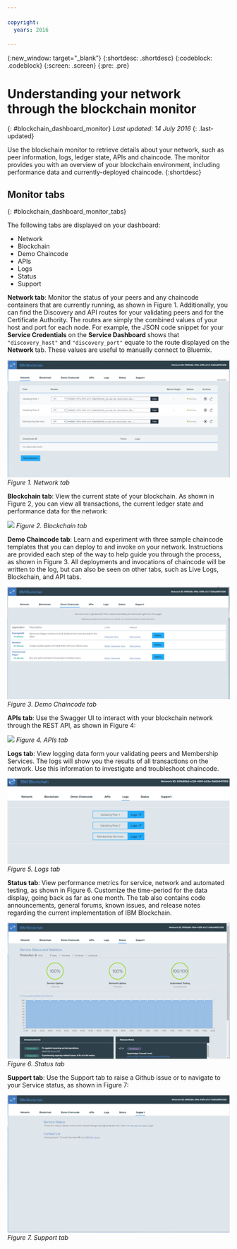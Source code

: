 ```yaml
---

copyright:
  years: 2016

---
```


{:new_window: target="_blank"}
{:shortdesc: .shortdesc}
{:codeblock: .codeblock}
{:screen: .screen}
{:pre: .pre}

# Understanding your network through the blockchain monitor
{: #blockchain_dashboard_monitor}
*Last updated: 14 July 2016*
{: .last-updated}

Use the blockchain monitor to retrieve details about your network, such as peer information, logs, ledger state, APIs and chaincode. The monitor provides you with an overview of your blockchain environment, including performance data and currently-deployed chaincode.
{:shortdesc}

## Monitor tabs
{: #blockchain_dashboard_monitor_tabs}

The following tabs are displayed on your dashboard:
  - Network
  - Blockchain
  - Demo Chaincode
  - APIs
  - Logs
  - Status 
  - Support

**Network tab**: Monitor the status of your peers and any chaincode containers that are currently running, as shown in Figure 1. Additionally, you can find the Discovery and API routes for your validating peers and for the Certificate Authority. The routes are simply the combined values of your host and port for each node.  For example, the JSON code snippet for your **Service Credentials** on the **Service Dashboard** shows that `"discovery_host"` and `"discovery_port"` equate to the route displayed on the **Network** tab. These values are useful to manually connect to Bluemix.

![](images/IBC_BMX_Monitor_Network.png)
*Figure 1. Network tab*


**Blockchain tab**: View the current state of your blockchain. As shown in Figure 2, you can view all transactions, the current ledger state and performance data for the network:

![](images/IBC_BMX_Monitor_Blockchain.png)
*Figure 2. Blockchain tab*


**Demo Chaincode tab**: Learn and experiment with three sample chaincode templates that you can deploy to and invoke on your network. Instructions are provided each step of the way to help guide you through the process, as shown in Figure 3. All deployments and invocations of chaincode will be written to the log, but can also be seen on other tabs, such as Live Logs, Blockchain, and API tabs.  

![](images/IBC_BMX_Monitor_Demo.png)
*Figure 3. Demo Chaincode tab*


**APIs tab**: Use the Swagger UI to interact with your blockchain network through the REST API, as shown in Figure 4:  

![](images/IBC_BMX_Monitor_API.png)
*Figure 4. APIs tab*


**Logs tab**:  View logging data form your validating peers and Membership Services. The logs will show you the results of all transactions on the network. Use this information to investigate and troubleshoot chaincode.  

![](images/IBC_BMX_Monitor_Logs.png)
*Figure 5. Logs tab*


**Status tab**: View performance metrics for service, network and automated testing, as shown in Figure 6.  Customize the time-period for the data display, going back as far as one month.  The tab also contains code announcements, general forums, known issues, and release notes regarding the current implementation of IBM Blockchain.  

![](images/IBC_BMX_Monitor_Status.png)
*Figure 6. Status tab*


**Support tab**: Use the Support tab to raise a Github issue or to navigate to your Service status, as shown in Figure 7:

![](images/IBC_BMX_Monitor_Support.png)
*Figure 7. Support tab*









